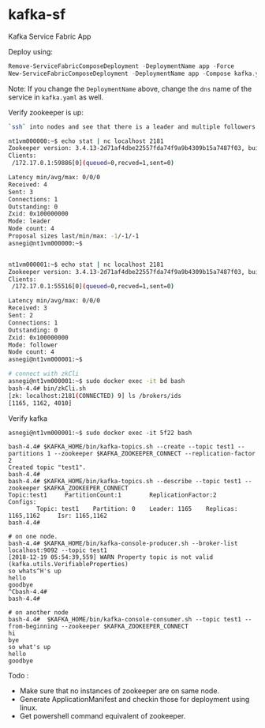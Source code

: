# kafka-sf
Kafka Service Fabric App

Deploy using:
```powershell
Remove-ServiceFabricComposeDeployment -DeploymentName app -Force
New-ServiceFabricComposeDeployment -DeploymentName app -Compose kafka.yaml
```

Note:
If you change the `DeploymentName` above, change the `dns` name of the service in `kafka.yaml` as well.

Verify zookeeper is up:
```bash
`ssh` into nodes and see that there is a leader and multiple followers.

nt1vm000000:~$ echo stat | nc localhost 2181
Zookeeper version: 3.4.13-2d71af4dbe22557fda74f9a9b4309b15a7487f03, built on 06/29/2018 04:05 GMT
Clients:
 /172.17.0.1:59886[0](queued=0,recved=1,sent=0)

Latency min/avg/max: 0/0/0
Received: 4
Sent: 3
Connections: 1
Outstanding: 0
Zxid: 0x100000000
Mode: leader
Node count: 4
Proposal sizes last/min/max: -1/-1/-1
asnegi@nt1vm000000:~$


nt1vm000001:~$ echo stat | nc localhost 2181
Zookeeper version: 3.4.13-2d71af4dbe22557fda74f9a9b4309b15a7487f03, built on 06/29/2018 04:05 GMT
Clients:
 /172.17.0.1:55516[0](queued=0,recved=1,sent=0)

Latency min/avg/max: 0/0/0
Received: 3
Sent: 2
Connections: 1
Outstanding: 0
Zxid: 0x100000000
Mode: follower
Node count: 4
asnegi@nt1vm000001:~$

# connect with zkCli
asnegi@nt1vm000001:~$ sudo docker exec -it bd bash
bash-4.4# bin/zkCli.sh
[zk: localhost:2181(CONNECTED) 9] ls /brokers/ids
[1165, 1162, 4010]
```

Verify kafka
```
asnegi@nt1vm000001:~$ sudo docker exec -it 5f22 bash

bash-4.4# $KAFKA_HOME/bin/kafka-topics.sh --create --topic test1 --partitions 1 --zookeeper $KAFKA_ZOOKEEPER_CONNECT --replication-factor 2
Created topic "test1".
bash-4.4#
bash-4.4# $KAFKA_HOME/bin/kafka-topics.sh --describe --topic test1 --zookeeper $KAFKA_ZOOKEEPER_CONNECT
Topic:test1     PartitionCount:1        ReplicationFactor:2     Configs:
        Topic: test1    Partition: 0    Leader: 1165    Replicas: 1165,1162     Isr: 1165,1162
bash-4.4#

# on one node.
bash-4.4# $KAFKA_HOME/bin/kafka-console-producer.sh --broker-list localhost:9092 --topic test1
[2018-12-19 05:54:39,559] WARN Property topic is not valid (kafka.utils.VerifiableProperties)
so whats^H's up
hello
goodbye
^Cbash-4.4#
bash-4.4#

# on another node
bash-4.4#  $KAFKA_HOME/bin/kafka-console-consumer.sh --topic test1 --from-beginning --zookeeper $KAFKA_ZOOKEEPER_CONNECT                            hi
bye
so what's up
hello
goodbye

```

Todo :
* Make sure that no instances of zookeeper are on same node.
* Generate ApplicationManifest and checkin those for deployment using linux.
* Get powershell command equivalent of zookeeper.
